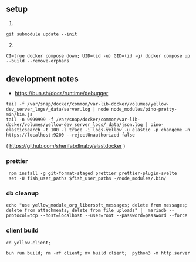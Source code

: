 ## setup


1)
```
git submodule update --init
```
2)
```
CI=true docker compose down; UID=(id -u) GID=(id -g) docker compose up --build --remove-orphans
```

## development notes

* https://bun.sh/docs/runtime/debugger

```
tail -f /var/snap/docker/common/var-lib-docker/volumes/yellow-dev_server_logs/_data/server.log | node node_modules/pino-pretty-min/bin.js
tail -n 9999999 -f /var/snap/docker/common/var-lib-docker/volumes/yellow-dev_server_logs/_data/json.log | pino-elasticsearch -t 100 -l trace -i logs-yellow -u elastic -p changeme -n https://localhost:9200 --rejectUnauthorized false
```
( https://github.com/sherifabdlnaby/elastdocker )



### prettier
```
 npm install -g git-format-staged prettier prettier-plugin-svelte
 set -U fish_user_paths $fish_user_paths ~/node_modules/.bin/
```


### db cleanup
```
echo "use yellow_module_org_libersoft_messages; delete from messages; delete from attachments; delete from file_uploads" |  mariadb --protocol=tcp --host=localhost --user=root --password=password --force
```


### client build
```
cd yellow-client;

bun run build; rm -rf client; mv build client;  python3 -m http.server
```
